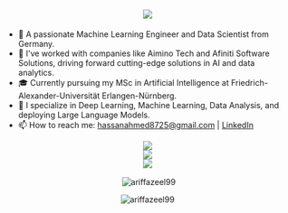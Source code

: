 <h1 align="center">
    <img src="https://readme-typing-svg.herokuapp.com/?font=Righteous&size=35&center=true&vCenter=true&width=500&height=70&duration=4000&lines=Hi+There!;+I'm+Hassan+Ahmed!;" />
</h1>

- 👋 A passionate Machine Learning Engineer and Data Scientist from Germany.
- 🏢 I've worked with companies like Aimino Tech and Afiniti Software Solutions, driving forward cutting-edge solutions in AI and data analytics.
- 🎓 Currently pursuing my MSc in Artificial Intelligence at Friedrich-Alexander-Universität Erlangen-Nürnberg.
- 💼 I specialize in Deep Learning, Machine Learning, Data Analysis, and deploying Large Language Models.
- 📫 How to reach me: hassanahmed8725@gmail.com | [LinkedIn](https://www.linkedin.com/in/hassan-ahmed-554819148/)

<div align="center">
    <img src="https://skillicons.dev/icons?i=python,r,c,matlab,mysql,postgresql" /><br>
    <img src="https://skillicons.dev/icons?i=flask,django,mongodb,tensorflow,pytorch,sklearn" /><br>
    <img src="https://skillicons.dev/icons?i=bash,docker,jenkins,github,gitlab,anaconda" /><br>
</div>

<div align="center">
<p>&nbsp;<img align="center" src="https://github-readme-stats.vercel.app/api?username=ariffazeel99&show_icons=true&locale=en" alt="ariffazeel99" /></p>
</div>

<div align="center">
<p><img align="center" src="https://github-readme-streak-stats.herokuapp.com/?user=ariffazeel99&" alt="ariffazeel99" /></p>
</div>
